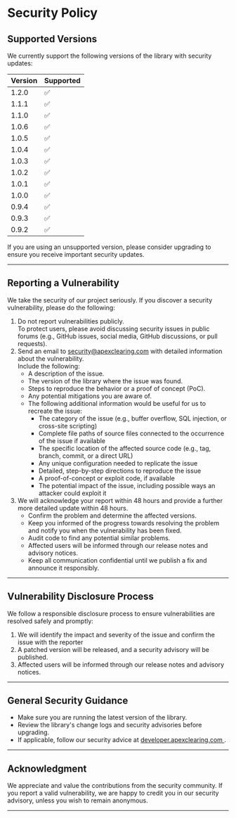 # Security Policy

## Supported Versions
We currently support the following versions of the library with security updates:

| Version | Supported |
|---------|-----------|
| 1.2.0   | ✅         |
| 1.1.1   | ✅         |
| 1.1.0   | ✅         |
| 1.0.6   | ✅         |
| 1.0.5   | ✅         |
| 1.0.4   | ✅         |
| 1.0.3   | ✅         |
| 1.0.2   | ✅         |
| 1.0.1   | ✅         |
| 1.0.0   | ✅         |
| 0.9.4   | ✅         |
| 0.9.3   | ✅         |
| 0.9.2   | ✅         |

If you are using an unsupported version, please consider upgrading to ensure you receive important security updates.

---

## Reporting a Vulnerability
We take the security of our project seriously. If you discover a security vulnerability, please do the following:
1. Do not report vulnerabilities publicly.  
   To protect users, please avoid discussing security issues in public forums (e.g., GitHub issues, social media, GitHub discussions, or pull requests).
2. Send an email to [security@apexclearing.com](mailto:security@apexclearing.com) with detailed information about the vulnerability.  
   Include the following:
   - A description of the issue.
   - The version of the library where the issue was found.
   - Steps to reproduce the behavior or a proof of concept (PoC).
   - Any potential mitigations you are aware of.
   - The following additional information would be useful for us to recreate the issue:
       - The category of the issue (e.g., buffer overflow, SQL injection, or cross-site scripting)
       - Complete file paths of source files connected to the occurrence of the issue if available
       - The specific location of the affected source code (e.g., tag, branch, commit, or a direct URL)
       - Any unique configuration needed to replicate the issue
       - Detailed, step-by-step directions to reproduce the issue
       - A proof-of-concept or exploit code, if available
       - The potential impact of the issue, including possible ways an attacker could exploit it
3. We will acknowledge your report within 48 hours and provide a further more detailed update within 48 hours.
   - Confirm the problem and determine the affected versions.
   - Keep you informed of the progress towards resolving the problem and notify you when the vulnerability has been fixed.
   - Audit code to find any potential similar problems.
   - Affected users will be informed through our release notes and advisory notices.
   - Keep all communication confidential until we publish a fix and announce it responsibly.

---

## Vulnerability Disclosure Process
We follow a responsible disclosure process to ensure vulnerabilities are resolved safely and promptly:
1. We will identify the impact and severity of the issue and confirm the issue with the reporter
2. A patched version will be released, and a security advisory will be published.
3. Affected users will be informed through our release notes and advisory notices.

---

## General Security Guidance
- Make sure you are running the latest version of the library.
- Review the library's change logs and security advisories before upgrading.
- If applicable, follow our security advice at [developer.apexclearing.com ](http://developer.apexclearing.com).

---

## Acknowledgment
We appreciate and value the contributions from the security community. If you report a valid vulnerability, we are happy to credit you in our security advisory, unless you wish to remain anonymous.

---
